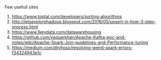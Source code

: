 Few usefull sites
1) https://www.toptal.com/developers/sorting-algorithms
2) http://letsexplorehadoop.blogspot.com/2016/05/upsert-in-hive-3-step-process.html
3) https://www.1keydata.com/datawarehousing
4) https://github.com/vaquarkhan/Apache-Kafka-poc-and-notes/wiki/Apache-Spark-Join-guidelines-and-Performance-tuning
5) https://medium.com/@yhoso/resolving-weird-spark-errors-f34324943e1c

